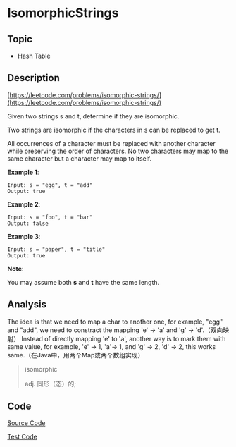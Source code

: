 # IsomorphicStrings

## Topic

- Hash Table

## Description

[https://leetcode.com/problems/isomorphic-strings/](https://leetcode.com/problems/isomorphic-strings/)

Given two strings s and t, determine if they are isomorphic.

Two strings are isomorphic if the characters in s can be replaced to get t.

All occurrences of a character must be replaced with another character while preserving the order of characters. No two characters may map to the same character but a character may map to itself.

**Example 1**:

```
Input: s = "egg", t = "add"
Output: true
```

**Example 2**:

```
Input: s = "foo", t = "bar"
Output: false
```

**Example 3**:

```
Input: s = "paper", t = "title"
Output: true
```

**Note**:

You may assume both **s** and **t** have the same length.

## Analysis

The idea is that we need to map a char to another one, for example, "egg" and "add", we need to constract the mapping 'e' -> 'a' and 'g' -> 'd'.（双向映射） Instead of directly mapping 'e' to 'a', another way is to mark them with same value, for example, 'e' -> 1, 'a'-> 1, and 'g' -> 2, 'd' -> 2, this works same.（在Java中，用两个Map或两个数组实现）

> isomorphic
>
> adj.	同形（态）的;



## Code

[Source Code](../../src/main/java/com/lun/easy/IsomorphicStrings.java)

[Test Code](../../src/test/java/com/lun/easy/IsomorphicStringsTest.java)

